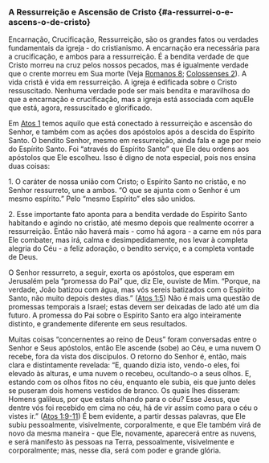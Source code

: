 ### A Ressurreição e Ascensão de Cristo {#a-ressurrei-o-e-ascens-o-de-cristo}

Encarnação, Crucificação, Ressurreição, são os grandes fatos ou verdades fundamentais da igreja - do cristianismo. A encarnação era necessária para a crucificação, e ambos para a ressurreição. É a bendita verdade de que Cristo morreu na cruz pelos nossos pecados, mas é igualmente verdade que o crente morreu em Sua morte (Veja [Romanos 8](http://bibliaonline.com.br/acf/rm/8); [Colossenses 2](http://bibliaonline.com.br/acf/cl/2)). A vida cristã é vida em ressurreição. A igreja é edificada sobre o Cristo ressuscitado. Nenhuma verdade pode ser mais bendita e maravilhosa do que a encarnação e crucificação, mas a igreja está associada com aquEle que está, agora, ressuscitado e glorificado.

Em [Atos 1](http://bibliaonline.com.br/acf/atos/1) temos aquilo que está conectado à ressurreição e ascensão do Senhor, e também com as ações dos apóstolos após a descida do Espírito Santo. O bendito Senhor, mesmo em ressurreição, ainda fala e age por meio do Espírito Santo. Foi “através do Espírito Santo” que Ele deu ordens aos apóstolos que Ele escolheu. Isso é digno de nota especial, pois nos ensina duas coisas:

1\. O caráter de nossa união com Cristo; o Espírito Santo no cristão, e no Senhor ressurreto, une a ambos. “O que se ajunta com o Senhor é um mesmo espírito.” Pelo “mesmo Espírito” eles são unidos.

2\. Esse importante fato aponta para a bendita verdade do Espírito Santo habitando e agindo no cristão, até mesmo depois que realmente ocorrer a ressurreição. Então não haverá mais - como há agora - a carne em nós para Ele combater, mas irá, calma e desimpedidamente, nos levar à completa alegria do Céu - a feliz adoração, o bendito serviço, e a completa vontade de Deus.

O Senhor ressurreto, a seguir, exorta os apóstolos, que esperam em Jerusalém pela “promessa do Pai” que, diz Ele, ouviste de Mim. “Porque, na verdade, João batizou com água, mas vós sereis batizados com o Espírito Santo, não muito depois destes dias.” ([Atos 1:5](http://bibliaonline.com.br/acf/atos/1/5)) Não é mais uma questão de promessas temporais a Israel; estas devem ser deixadas de lado até um dia futuro. A promessa do Pai sobre o Espírito Santo era algo inteiramente distinto, e grandemente diferente em seus resultados.

Muitas coisas “concernentes ao reino de Deus” foram conversadas entre o Senhor e Seus apóstolos, então Ele ascende (sobe) ao Céu, e uma nuvem O recebe, fora da vista dos discípulos. O retorno do Senhor é, então, mais clara e distintamente revelada: “E, quando dizia isto, vendo-o eles, foi elevado às alturas, e uma nuvem o recebeu, ocultando-o a seus olhos. E, estando com os olhos fitos no céu, enquanto ele subia, eis que junto deles se puseram dois homens vestidos de branco. Os quais lhes disseram: Homens galileus, por que estais olhando para o céu? Esse Jesus, que dentre vós foi recebido em cima no céu, há de vir assim como para o céu o vistes ir.” ([Atos 1:9-11](http://bibliaonline.com.br/acf/atos/1/9-11)) É bem evidente, a partir dessas palavras, que Ele subiu pessoalmente, visivelmente, corporalmente, e que Ele também virá de novo da mesma maneira - que Ele, novamente, aparecerá entre as nuvens, e será manifesto às pessoas na Terra, pessoalmente, visivelmente e corporalmente; mas, nesse dia, será com poder e grande glória.